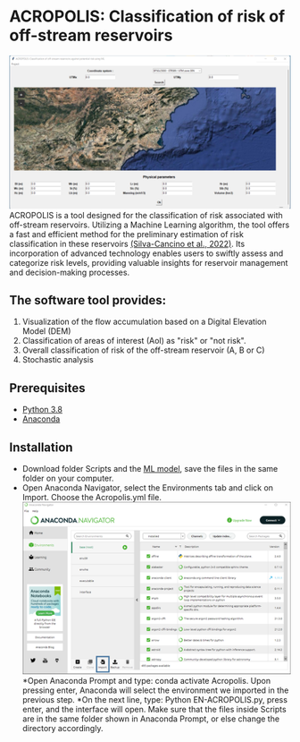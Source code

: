 # ACROPOLIS: Classification of risk of off-stream reservoirs
![Window](Images/Window.png)
ACROPOLIS is a  tool designed for the classification of risk associated with off-stream reservoirs. Utilizing a  Machine Learning algorithm, the tool offers a fast and efficient method for the preliminary estimation of risk classification in these reservoirs [(Silva-Cancino et al., 2022)](https://www.mdpi.com/2073-4441/14/15/2416?utm_campaign=releaseissue_waterutm_medium=emailutm_source=releaseissueutm_term=doilink114). Its incorporation of advanced technology enables users to swiftly assess and categorize risk levels, providing valuable insights for reservoir management and decision-making processes.

## The software tool provides:
1. Visualization of the flow accumulation based on a Digital Elevation Model (DEM)
2. Classification of areas of interest (AoI) as "risk" or "not risk".
3. Overall classification of risk of the off-stream reservoir (A, B or C)
4. Stochastic analysis

## Prerequisites 
* [Python 3.8](https://www.python.org/downloads/release/python-380/)
* [Anaconda](https://www.anaconda.com/download)

 ## Installation  
* Download folder Scripts and the [ML model](https://drive.google.com/file/d/1LAI0xOYKKjGAjZYNjWS_DYsMXkeV5zJR/view?usp=drive_link), save the files in the same folder on your computer.
* Open Anaconda Navigator, select the Environments tab and click on Import. Choose the Acropolis.yml file.
  ![Anaconda](Images/Anaconda.bmp)
*Open Anaconda Prompt and type: conda activate Acropolis. Upon pressing enter, Anaconda will select the environment we imported in the previous step.
*On the next line, type: Python EN-ACROPOLIS.py, press enter, and the interface will open. Make sure that the files inside Scripts are in the same folder shown in Anaconda Prompt, or else change the directory accordingly. 
